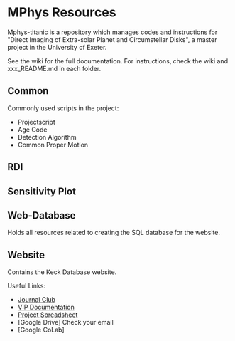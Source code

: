 # MPhys Resources

Mphys-titanic is a repository which manages codes and instructions for "Direct Imaging of Extra-solar Planet and Circumstellar Disks", a master project in the University of Exeter.

See the wiki for the full documentation. For instructions, check the wiki and xxx_README.md in each folder. 

## Common
Commonly used scripts in the project:
* Projectscript
* Age Code
* Detection Algorithm
* Common Proper Motion
	
## RDI

## Sensitivity Plot

## Web-Database
Holds all resources related to creating the SQL database for the website.

## Website
Contains the Keck Database website.

Useful Links:
* [Journal Club](https://docs.google.com/document/d/1rUN64bg_eNm5PRPaTz91oaYbHXKZ7uGiIMtjPI6Ytzs/edit)
* [VIP Documentation](https://vip.readthedocs.io/en/latest/#tl-dr-setup-guide)
* [Project Spreadsheet](https://docs.google.com/spreadsheets/d/1XLTNtghPAZx4Jhspb8_6mHPhLNo8COMP2fV5Q2EKrCE/edit?fbclid=IwAR0ZborysGU7QAVsCAPxZK-QcUVkL_-D1IrFah7uJAy-v3e-8jTn8b1muhM#gid=610297215)
* [Google Drive] Check your email
* [Google CoLab] 
